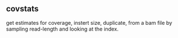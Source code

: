 ## covstats

get estimates for coverage, instert size, duplicate, from a bam file by sampling read-length and looking at the index.
